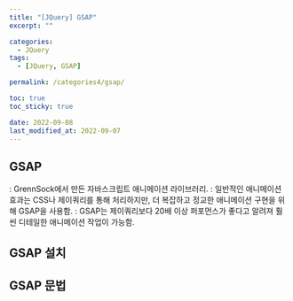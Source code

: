 ```yaml
---
title: "[JQuery] GSAP"
excerpt: ""

categories:
  - JQuery
tags:
  - [JQuery, GSAP]

permalink: /categories4/gsap/

toc: true
toc_sticky: true

date: 2022-09-08
last_modified_at: 2022-09-07
---
```


## GSAP
: GrennSock에서 만든 자바스크립트 애니메이션 라이브러리.
: 일반적인 애니메이션 효과는 CSS나 제이쿼리를 통해 처리하지만, 더 복잡하고 정교한 애니메이션 구현을 위해 GSAP을 사용함. 
: GSAP는 제이쿼리보다 20배 이상 퍼포먼스가 좋다고 알려져 훨씬 디테일한 애니메이션 작업이 가능함.

## GSAP 설치


## GSAP 문법 

